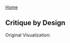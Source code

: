 [Home](https://justwestley.github.io/Westley-Portfolio/)

## Critique by Design 

Original Visualization: 
